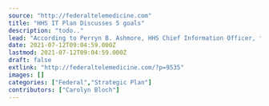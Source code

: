 ```yaml
---
source: "http://federaltelemedicine.com"
title: "HHS IT Plan Discusses 5 goals"
description: "todo.."
lead: "According to Perryn B. Ashmore, HHS Chief Information Officer, the HHS IT Strategic Plan for Fiscal Years (FY) 2021-2023 represents the Departments ambitions to deliver core technology functions with greater agility, security, and effectiveness now and in the future. The HHS IT FY 2021-2023 Plan focuses on five core goals: Goal 1 requires the agency ..."
date: 2021-07-12T09:04:59.000Z
lastmod: 2021-07-12T09:04:59.000Z
draft: false
extlink: "http://federaltelemedicine.com/?p=9535"
images: []
categories: ["Federal","Strategic Plan"]
contributors: ["Carolyn Bloch"]
---
```

